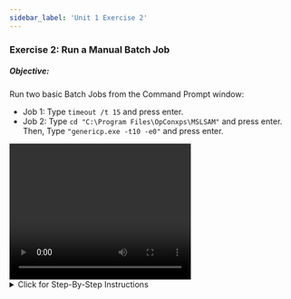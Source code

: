 ```yaml
---
sidebar_label: 'Unit 1 Exercise 2'
---
```


### Exercise 2: Run a Manual Batch Job

##### Objective:

Run two basic Batch Jobs from the Command Prompt window:

* Job 1: Type ```timeout /t 15``` and press enter.
* Job 2: Type ```cd "C:\Program Files\OpConxps\MSLSAM"``` and press enter. Then, Type ```"genericp.exe -t10 -e0"``` and press enter.

<div>
<video width="320" height="240" controls>
  <source src="videobasic/U1E2.mp4" type="video/mp4"></source>
Your browser does not support the video tag.
</video>
</div>

<details>

<summary>Click for Step-By-Step Instructions</summary>

1.	Click the Windows Start button, type ```cmd```, and press the ENTER key.
2.	From the Command Prompt window, type: ```timeout /t 15```
3.	Press the ENTER key.
  *	You will see the timeout command executed counting down 15 seconds

- Note: You ran this program under the Windows account you are logged on as ```SMATRAINING\SMAUSER```. You ran the program on the Machine you are logged into ```SMATRAINING```.

4.	From the Command Prompt window, type: 
```
cd “C:\Program Files\OpConxps\MSLSAM”
```
5.	Press the ENTER key.
6.	Still in the Command Prompt, type: 
```
genericp.exe –t10 –e0
```
7.	Press the ENTER key.
8.	The generic.exe program will run for ```10``` seconds and then complete.

</details>